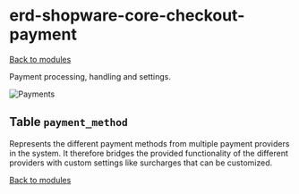 # erd-shopware-core-checkout-payment

[Back to modules](../10-modules.md)

Payment processing, handling and settings.

![Payments](https://github.com/elkmod/shopware-dx/tree/0c4bd450b25734a607955d03e7f7a908abf1a386/Resources/current/60-references-internals/10-core/10-erd/dist/erd-shopware-core-checkout-payment.png)

## Table `payment_method`

Represents the different payment methods from multiple payment providers in the system. It therefore bridges the provided functionality of the different providers with custom settings like surcharges that can be customized.

[Back to modules](../10-modules.md)

